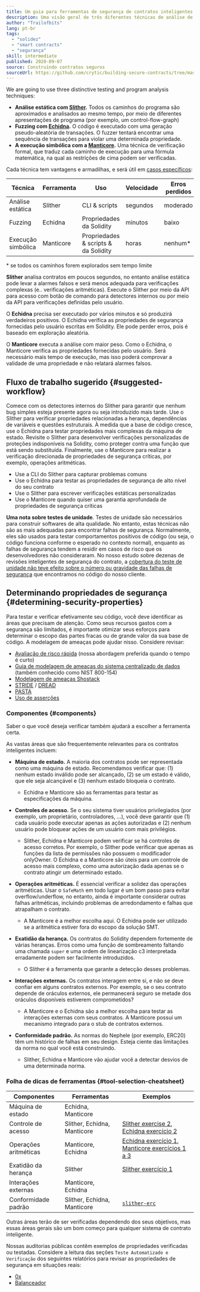 ```yaml
---
title: Um guia para ferramentas de segurança de contratos inteligentes
description: Uma visão geral de três diferentes técnicas de análise de testes e programas
author: "Trailofbits"
lang: pt-br
tags:
  - "solidez"
  - "smart contracts"
  - "segurança"
skill: intermediate
published: 2020-09-07
source: Construindo contratos seguros
sourceUrl: https://github.com/crytic/building-secure-contracts/tree/master/program-analysis
---
```


We are going to use three distinctive testing and program analysis techniques:

- **Análise estática com [Slither](/developers/tutorials/how-to-use-slither-to-find-smart-contract-bugs/).** Todos os caminhos do programa são aproximados e analisados ao mesmo tempo, por meio de diferentes apresentações de programa (por exemplo, um control-flow-graph)
- **Fuzzing com [Echidna](/developers/tutorials/how-to-use-echidna-to-test-smart-contracts/).** O código é executado com uma geração pseudo-aleatória de transações. O fuzzer tentará encontrar uma sequência de transações para violar uma determinada propriedade.
- **A execução simbólica com a [Manticore](/developers/tutorials/how-to-use-manticore-to-find-smart-contract-bugs/).** Uma técnica de verificação formal, que traduz cada caminho de execução para uma fórmula matemática, na qual as restrições de cima podem ser verificadas.

Cada técnica tem vantagens e armadilhas, e será útil em [casos específicos](#determining-security-properties):

| Técnica            | Ferramenta | Uso                                  | Velocidade | Erros perdidos | Alarmes falso |
| ------------------ | ---------- | ------------------------------------ | ---------- | -------------- | ------------- |
| Análise estática   | Slither    | CLI & scripts                        | segundos   | moderado       | baixo         |
| Fuzzing            | Echidna    | Propriedades da Solidity             | minutos    | baixo          | nenhum        |
| Execução simbólica | Manticore  | Propriedades & scripts & da Solidity | horas      | nenhum\*     | nenhum        |

\* se todos os caminhos forem explorados sem tempo limite

**Slither** analisa contratos em poucos segundos, no entanto análise estática pode levar a alarmes falsos e será menos adequada para verificações complexas (e.. verificações aritméticas). Execute o Slither por meio da API para acesso com botão de comando para detectores internos ou por meio da API para verificações definidas pelo usuário.

O **Echidna** precisa ser executado por vários minutos e só produzirá verdadeiros positivos. O Echidna verifica as propriedades de segurança fornecidas pelo usuário escritas em Solidity. Ele pode perder erros, pois é baseado em exploração aleatória.

O **Manticore** executa a análise com maior peso. Como o Echidna, o Manticore verifica as propriedades fornecidas pelo usuário. Será necessário mais tempo de execução, mas isso poderá comprovar a validade de uma propriedade e não relatará alarmes falsos.

## Fluxo de trabalho sugerido {#suggested-workflow}

Comece com os detectores internos do Slither para garantir que nenhum bug simples esteja presente agora ou seja introduzido mais tarde. Use o Slither para verificar propriedades relacionadas a herança, dependências de variáveis e questões estruturais. À medida que a base de código cresce, use o Echidna para testar propriedades mais complexas da máquina de estado. Revisite o Slither para desenvolver verificações personalizadas de proteções indisponíveis na Solidity, como proteger contra uma função que está sendo substituída. Finalmente, use o Manticore para realizar a verificação direcionada de propriedades de segurança críticas, por exemplo, operações aritméticas.

- Use a CLI do Slither para capturar problemas comuns
- Use o Echidna para testar as propriedades de segurança de alto nível do seu contrato
- Use o Slither para escrever verificações estáticas personalizadas
- Use o Manticore quando quiser uma garantia aprofundada de propriedades de segurança críticas

**Uma nota sobre testes de unidade**. Testes de unidade são necessários para construir softwares de alta qualidade. No entanto, estas técnicas não são as mais adequadas para encontrar falhas de segurança. Normalmente, eles são usados para testar comportamentos positivos de código (ou seja, o código funciona conforme o esperado no contexto normal), enquanto as falhas de segurança tendem a residir em casos de risco que os desenvolvedores não consideraram. No nosso estudo sobre dezenas de revisões inteligentes de segurança do contrato, a [cobertura do teste de unidade não teve efeito sobre o número ou gravidade das falhas de segurança](https://blog.trailofbits.com/2019/08/08/246-findings-from-our-smart-contract-audits-an-executive-summary/) que encontramos no código do nosso cliente.

## Determinando propriedades de segurança {#determining-security-properties}

Para testar e verificar efetivamente seu código, você deve identificar as áreas que precisam de atenção. Como seus recursos gastos com a segurança são limitados, é importante otimizar seus esforços para determinar o escopo das partes fracas ou de grande valor da sua base de código. A modelagem de ameaças pode ajudar nisso. Considere revisar:

- [Avaliação de risco rápida](https://infosec.mozilla.org/guidelines/risk/rapid_risk_assessment.html) (nossa abordagem preferida quando o tempo é curto)
- [Guia de modelagem de ameaças do sistema centralizado de dados](https://csrc.nist.gov/publications/detail/sp/800-154/draft) (também conhecido como NIST 800-154)
- [Modelagem de ameaças Shostack](https://www.amazon.com/Threat-Modeling-Designing-Adam-Shostack/dp/1118809998)
- [STRIDE](https://wikipedia.org/wiki/STRIDE_(security)) / [DREAD](https://wikipedia.org/wiki/DREAD_(risk_assessment_model))
- [PASTA](https://wikipedia.org/wiki/Threat_model#P.A.S.T.A.)
- [Uso de asserções](https://blog.regehr.org/archives/1091)

### Componentes {#components}

Saber o que você deseja verificar também ajudará a escolher a ferramenta certa.

As vastas áreas que são frequentemente relevantes para os contratos inteligentes incluem:

- **Máquina de estado.** A maioria dos contratos pode ser representada como uma máquina de estado. Recomendamos verificar que: (1) nenhum estado inválido pode ser alcançado, (2) se um estado é válido, que ele seja alcançável e (3) nenhum estado bloqueia o contrato.

  - Echidna e Manticore são as ferramentas para testar as especificações da máquina.

- **Controles de acesso.** Se o seu sistema tiver usuários privilegiados (por exemplo, um proprietário, controladores, …), você deve garantir que (1) cada usuário pode executar apenas as ações autorizadas e (2) nenhum usuário pode bloquear ações de um usuário com mais privilégios.

  - Slither, Echidna e Manticore podem verificar se há controles de acesso corretos. Por exemplo, o Slither pode verificar que apenas as funções da lista de permissões não possuem o modificador onlyOwner. O Echidna e a Manticore são úteis para um controle de acesso mais complexo, como uma autorização dada apenas se o contrato atingir um determinado estado.

- **Operações aritméticas.** É essencial verificar a solidez das operações aritméticas. Usar o `SafeMath` em todo lugar é um bom passo para evitar overflow/underflow, no entanto, ainda é importante considerar outras falhas aritméticas, incluindo problemas de arredondamento e falhas que atrapalham o contrato.

  - A Manticore é a melhor escolha aqui. O Echidna pode ser utilizado se a aritmética estiver fora do escopo da solução SMT.

- **Exatidão da herança.** Os contratos do Solidity dependem fortemente de várias heranças. Erros como uma função de sombreamento faltando uma chamada `super` e uma ordem de linearização c3 interpretada erradamente podem ser facilmente introduzidos.

  - O Slither é a ferramenta que garante a detecção desses problemas.

- **Interações externas.** Os contratos interagem entre si, e não se deve confiar em alguns contratos externos. Por exemplo, se o seu contrato depende de oráculos externos, ele permanecerá seguro se metade dos oráculos disponíveis estiverem comprometidos?

  - A Manticore e o Echidna são a melhor escolha para testar as interações externas com seus contratos. A Manticore possui um mecanismo integrado para o stub de contratos externos.

- **Conformidade padrão.** As normas do Nephele (por exemplo, ERC20) têm um histórico de falhas em seu design. Esteja ciente das limitações da norma no qual você está construindo.
  - Slither, Echidna e Manticore vão ajudar você a detectar desvios de uma determinada norma.

### Folha de dicas de ferramentas {#tool-selection-cheatsheet}

| Componentes           | Ferramentas                 | Exemplos                                                                                                                                                                                                                                                          |
| --------------------- | --------------------------- | ----------------------------------------------------------------------------------------------------------------------------------------------------------------------------------------------------------------------------------------------------------------- |
| Máquina de estado     | Echidna, Manticore          |                                                                                                                                                                                                                                                                   |
| Controle de acesso    | Slither, Echidna, Manticore | [Slither exercise 2](https://github.com/crytic/building-secure-contracts/blob/master/program-analysis/slither/exercise2.md), [Echidna exercício 2](https://github.com/crytic/building-secure-contracts/blob/master/program-analysis/echidna/Exercise-2.md)        |
| Operações aritméticas | Manticore, Echidna          | [Echidna exercício 1](https://github.com/crytic/building-secure-contracts/blob/master/program-analysis/echidna/Exercise-1.md), [Manticore exercícios 1 a 3](https://github.com/crytic/building-secure-contracts/tree/master/program-analysis/manticore/exercises) |
| Exatidão da herança   | Slither                     | [Slither exercício 1](https://github.com/crytic/building-secure-contracts/blob/master/program-analysis/slither/exercise1.md)                                                                                                                                      |
| Interações externas   | Manticore, Echidna          |                                                                                                                                                                                                                                                                   |
| Conformidade padrão   | Slither, Echidna, Manticore | [`slither-erc`](https://github.com/crytic/slither/wiki/ERC-Conformance)                                                                                                                                                                                           |

Outras áreas terão de ser verificadas dependendo dos seus objetivos, mas essas áreas gerais são um bom começo para qualquer sistema de contrato inteligente.

Nossas auditorias públicas contêm exemplos de propriedades verificadas ou testadas. Considere a leitura das seções `Teste Automatizado e Verificação` dos seguintes relatórios para revisar as propriedades de segurança em situações reais:

- [0x](https://github.com/trailofbits/publications/blob/master/reviews/0x-protocol.pdf)
- [Balanceador](https://github.com/trailofbits/publications/blob/master/reviews/BalancerCore.pdf)

